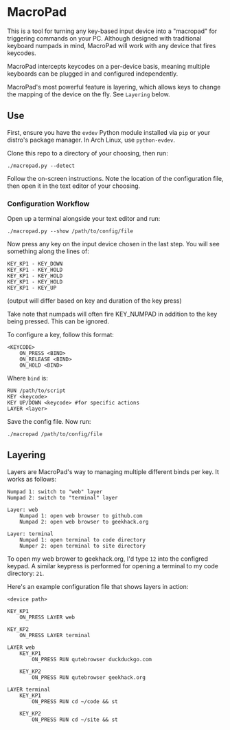 # MacroPad

This is a tool for turning any key-based input device into a "macropad" for
triggering commands on your PC. Although designed with traditional keyboard
numpads in mind, MacroPad will work with any device that fires keycodes.

MacroPad intercepts keycodes on a per-device basis, meaning multiple keyboards
can be plugged in and configured independently.

MacroPad's most powerful feature is layering, which allows keys to change the
mapping of the device on the fly. See `Layering` below.


## Use

First, ensure you have the `evdev` Python module installed via `pip` or your
distro's package manager. In Arch Linux, use `python-evdev`.

Clone this repo to a directory of your choosing, then run:

`./macropad.py --detect`

Follow the on-screen instructions. Note the location of the configuration file,
then open it in the text editor of your choosing.

### Configuration Workflow

Open up a terminal alongside your text editor and run:

`./macropad.py --show /path/to/config/file`

Now press any key on the input device chosen in the last step. You will see
something along the lines of:

```
KEY_KP1 - KEY_DOWN
KEY_KP1 - KEY_HOLD
KEY_KP1 - KEY_HOLD
KEY_KP1 - KEY_HOLD
KEY_KP1 - KEY_UP
```

(output will differ based on key and duration of the key press)

Take note that numpads will often fire KEY_NUMPAD in addition to the key being
pressed. This can be ignored.

To configure a key, follow this format:

```
<KEYCODE>
	ON_PRESS <BIND>
	ON_RELEASE <BIND>
	ON_HOLD <BIND>
```

Where `bind` is:

```
RUN /path/to/script
KEY <keycode>
KEY UP/DOWN <keycode> #for specific actions
LAYER <layer>
```

Save the config file. Now run:

`./macropad /path/to/config/file`

## Layering

Layers are MacroPad's way to managing multiple different binds per key. It works
as follows:

```
Numpad 1: switch to "web" layer
Numpad 2: switch to "terminal" layer

Layer: web
	Numpad 1: open web browser to github.com
	Numpad 2: open web browser to geekhack.org

Layer: terminal
	Numpad 1: open terminal to code directory
	Numper 2: open terminal to site directory
```

To open my web brower to geekhack.org, I'd type `12` into the configred keypad.
A similar keypress is performed for opening a terminal to my code directory:
`21`.

Here's an example configuration file that shows layers in action:

```
<device path>

KEY_KP1
	ON_PRESS LAYER web

KEY_KP2
	ON_PRESS LAYER terminal

LAYER web
	KEY_KP1
		ON_PRESS RUN qutebrowser duckduckgo.com

	KEY_KP2
		ON_PRESS RUN qutebrowser geekhack.org

LAYER terminal
	KEY_KP1
		ON_PRESS RUN cd ~/code && st

	KEY_KP2
		ON_PRESS RUN cd ~/site && st
```
